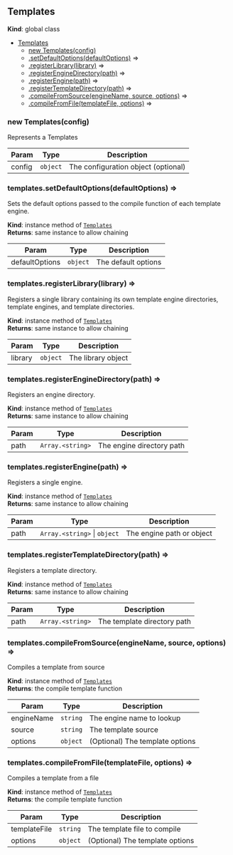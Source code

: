 <a name="Templates"></a>

## Templates
**Kind**: global class  

* [Templates](#Templates)
    * [new Templates(config)](#new_Templates_new)
    * [.setDefaultOptions(defaultOptions)](#Templates+setDefaultOptions) ⇒
    * [.registerLibrary(library)](#Templates+registerLibrary) ⇒
    * [.registerEngineDirectory(path)](#Templates+registerEngineDirectory) ⇒
    * [.registerEngine(path)](#Templates+registerEngine) ⇒
    * [.registerTemplateDirectory(path)](#Templates+registerTemplateDirectory) ⇒
    * [.compileFromSource(engineName, source, options)](#Templates+compileFromSource) ⇒
    * [.compileFromFile(templateFile, options)](#Templates+compileFromFile) ⇒

<a name="new_Templates_new"></a>

### new Templates(config)
Represents a Templates


| Param | Type | Description |
| --- | --- | --- |
| config | <code>object</code> | The configuration object (optional) |

<a name="Templates+setDefaultOptions"></a>

### templates.setDefaultOptions(defaultOptions) ⇒
Sets the default options passed to the compile function of each template engine.

**Kind**: instance method of <code>[Templates](#Templates)</code>  
**Returns**: same instance to allow chaining  

| Param | Type | Description |
| --- | --- | --- |
| defaultOptions | <code>object</code> | The default options |

<a name="Templates+registerLibrary"></a>

### templates.registerLibrary(library) ⇒
Registers a single library containing its own template engine
directories, template engines, and template directories.

**Kind**: instance method of <code>[Templates](#Templates)</code>  
**Returns**: same instance to allow chaining  

| Param | Type | Description |
| --- | --- | --- |
| library | <code>object</code> | The library object |

<a name="Templates+registerEngineDirectory"></a>

### templates.registerEngineDirectory(path) ⇒
Registers an engine directory.

**Kind**: instance method of <code>[Templates](#Templates)</code>  
**Returns**: same instance to allow chaining  

| Param | Type | Description |
| --- | --- | --- |
| path | <code>Array.&lt;string&gt;</code> | The engine directory path |

<a name="Templates+registerEngine"></a>

### templates.registerEngine(path) ⇒
Registers a single engine.

**Kind**: instance method of <code>[Templates](#Templates)</code>  
**Returns**: same instance to allow chaining  

| Param | Type | Description |
| --- | --- | --- |
| path | <code>Array.&lt;string&gt;</code> &#124; <code>object</code> | The engine path or object |

<a name="Templates+registerTemplateDirectory"></a>

### templates.registerTemplateDirectory(path) ⇒
Registers a template directory.

**Kind**: instance method of <code>[Templates](#Templates)</code>  
**Returns**: same instance to allow chaining  

| Param | Type | Description |
| --- | --- | --- |
| path | <code>Array.&lt;string&gt;</code> | The template directory path |

<a name="Templates+compileFromSource"></a>

### templates.compileFromSource(engineName, source, options) ⇒
Compiles a template from source

**Kind**: instance method of <code>[Templates](#Templates)</code>  
**Returns**: the compile template function  

| Param | Type | Description |
| --- | --- | --- |
| engineName | <code>string</code> | The engine name to lookup |
| source | <code>string</code> | The template source |
| options | <code>object</code> | (Optional) The template options |

<a name="Templates+compileFromFile"></a>

### templates.compileFromFile(templateFile, options) ⇒
Compiles a template from a file

**Kind**: instance method of <code>[Templates](#Templates)</code>  
**Returns**: the compile template function  

| Param | Type | Description |
| --- | --- | --- |
| templateFile | <code>string</code> | The template file to compile |
| options | <code>object</code> | (Optional) The template options |

